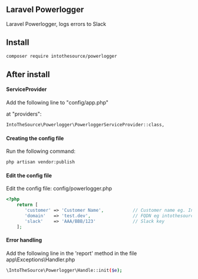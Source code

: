 ## Laravel Powerlogger 

Laravel Powerlogger, logs errors to Slack

## Install
```bash
composer require intothesource/powerlogger
```

## After install

#### ServiceProvider
Add the following line to "config/app.php"

at "providers":

```bash
IntoTheSource\Powerlogger\PowerloggerServiceProvider::class,
```

#### Creating the config file
Run the following command:
```bash
php artisan vendor:publish
```

#### Edit the config file
Edit the config file: config/powerlogger.php
```php
<?php
	return [
	   'customer' => 'Customer Name',           // Customer name eg. Into The Source
       'domain'   => 'test.dev',                // FQDN eg intothesource.com
       'slack'    => 'AAA/BBB/123'              // Slack key
	];
```

#### Error handling
Add the following line in the 'report' method in the file app\Exceptions\Handler.php
```bash
\IntoTheSource\Powerlogger\Handle::init($e);
```

